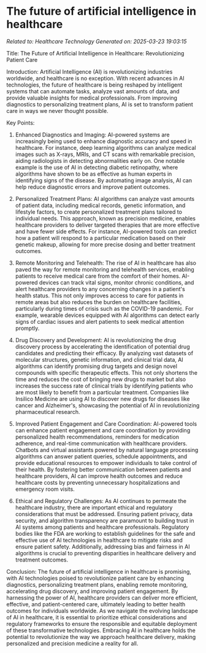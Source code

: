 # The future of artificial intelligence in healthcare

*Related to: Healthcare Technology*
*Generated on: 2025-03-23 19:03:15*

Title: The Future of Artificial Intelligence in Healthcare: Revolutionizing Patient Care

Introduction:
Artificial Intelligence (AI) is revolutionizing industries worldwide, and healthcare is no exception. With recent advances in AI technologies, the future of healthcare is being reshaped by intelligent systems that can automate tasks, analyze vast amounts of data, and provide valuable insights for medical professionals. From improving diagnostics to personalizing treatment plans, AI is set to transform patient care in ways we never thought possible.

Key Points:

1. Enhanced Diagnostics and Imaging:
AI-powered systems are increasingly being used to enhance diagnostic accuracy and speed in healthcare. For instance, deep learning algorithms can analyze medical images such as X-rays, MRIs, and CT scans with remarkable precision, aiding radiologists in detecting abnormalities early on. One notable example is the use of AI in detecting diabetic retinopathy, where algorithms have shown to be as effective as human experts in identifying signs of the disease. By automating image analysis, AI can help reduce diagnostic errors and improve patient outcomes.

2. Personalized Treatment Plans:
AI algorithms can analyze vast amounts of patient data, including medical records, genetic information, and lifestyle factors, to create personalized treatment plans tailored to individual needs. This approach, known as precision medicine, enables healthcare providers to deliver targeted therapies that are more effective and have fewer side effects. For instance, AI-powered tools can predict how a patient will respond to a particular medication based on their genetic makeup, allowing for more precise dosing and better treatment outcomes.

3. Remote Monitoring and Telehealth:
The rise of AI in healthcare has also paved the way for remote monitoring and telehealth services, enabling patients to receive medical care from the comfort of their homes. AI-powered devices can track vital signs, monitor chronic conditions, and alert healthcare providers to any concerning changes in a patient's health status. This not only improves access to care for patients in remote areas but also reduces the burden on healthcare facilities, particularly during times of crisis such as the COVID-19 pandemic. For example, wearable devices equipped with AI algorithms can detect early signs of cardiac issues and alert patients to seek medical attention promptly.

4. Drug Discovery and Development:
AI is revolutionizing the drug discovery process by accelerating the identification of potential drug candidates and predicting their efficacy. By analyzing vast datasets of molecular structures, genetic information, and clinical trial data, AI algorithms can identify promising drug targets and design novel compounds with specific therapeutic effects. This not only shortens the time and reduces the cost of bringing new drugs to market but also increases the success rate of clinical trials by identifying patients who are most likely to benefit from a particular treatment. Companies like Insilico Medicine are using AI to discover new drugs for diseases like cancer and Alzheimer's, showcasing the potential of AI in revolutionizing pharmaceutical research.

5. Improved Patient Engagement and Care Coordination:
AI-powered tools can enhance patient engagement and care coordination by providing personalized health recommendations, reminders for medication adherence, and real-time communication with healthcare providers. Chatbots and virtual assistants powered by natural language processing algorithms can answer patient queries, schedule appointments, and provide educational resources to empower individuals to take control of their health. By fostering better communication between patients and healthcare providers, AI can improve health outcomes and reduce healthcare costs by preventing unnecessary hospitalizations and emergency room visits.

6. Ethical and Regulatory Challenges:
As AI continues to permeate the healthcare industry, there are important ethical and regulatory considerations that must be addressed. Ensuring patient privacy, data security, and algorithm transparency are paramount to building trust in AI systems among patients and healthcare professionals. Regulatory bodies like the FDA are working to establish guidelines for the safe and effective use of AI technologies in healthcare to mitigate risks and ensure patient safety. Additionally, addressing bias and fairness in AI algorithms is crucial to preventing disparities in healthcare delivery and treatment outcomes.

Conclusion:
The future of artificial intelligence in healthcare is promising, with AI technologies poised to revolutionize patient care by enhancing diagnostics, personalizing treatment plans, enabling remote monitoring, accelerating drug discovery, and improving patient engagement. By harnessing the power of AI, healthcare providers can deliver more efficient, effective, and patient-centered care, ultimately leading to better health outcomes for individuals worldwide. As we navigate the evolving landscape of AI in healthcare, it is essential to prioritize ethical considerations and regulatory frameworks to ensure the responsible and equitable deployment of these transformative technologies. Embracing AI in healthcare holds the potential to revolutionize the way we approach healthcare delivery, making personalized and precision medicine a reality for all.
